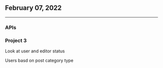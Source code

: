 ## February 07, 2022

---

### APIs



### Project 3

Look at user and editor status

Users basd on post category type

